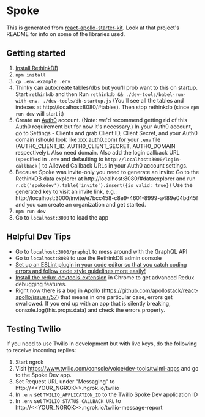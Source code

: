 # Spoke

This is generated from [react-apollo-starter-kit](https://github.com/saikat/react-apollo-starter-kit).  Look at that project's README for info on some of the libraries used.

## Getting started

1. [Install RethinkDB](https://www.rethinkdb.com/docs/install/osx/)
1. `npm install`
1. `cp .env.example .env`
1. Thinky can autocreate tables/dbs but you'll prob want to this on startup.
Start `rethinkdb` and then Run `rethinkdb && ./dev-tools/babel-run-with-env. ./dev-tools/db-startup.js` (You'll see all the tables and indexes at http://localhost:8080/#tables). Then stop rethinkdb (since `npm run dev` will start it)
1. Create an [Auth0](auth0.com) account. (Note: we'd recommend getting rid of this Auth0 requirement but for now it's necessary.) In your Auth0 account, go to Settings - Clients and grab Client ID, Client Secret, and your Auth0 domain (should look like xxx.auth0.com) for your `.env` file (AUTH0_CLIENT_ID, AUTH0_CLIENT_SECRET, AUTH0_DOMAIN respectively). Also need domain. Also add the login callback URL (specified in `.env` and defaulting to `http://localhost:3000/login-callback` ) to Allowed Callback URLs in your Auth0 account settings.
1. Because Spoke was invite-only you need to generate an invite:
Go to the RethinkDB data explorer at http://localhost:8080/#dataexplorer and run `r.db('spokedev').table('invite').insert({is_valid: true})`
Use the generated key to visit an invite link, e.g.: http://localhost:3000/invite/e7bcc458-c8e9-4601-8999-a489e04bd45f and you can create an organization and get started.
1. `npm run dev`
1. Go to `localhost:3000` to load the app

## Helpful Dev Tips
* Go to `localhost:3000/graphql` to mess around with the GraphQL API
* Go to `localhost:8080` to use the RethinkDB admin console
* [Set up an ESLint plugin in your code editor so that you catch coding errors and follow code style guidelines more easily!](https://medium.com/planet-arkency/catch-mistakes-before-you-run-you-javascript-code-6e524c36f0c8#.oboqsse48)
* [Install the redux-devtools-extension](https://github.com/zalmoxisus/redux-devtools-extension) in Chrome to get advanced Redux debugging features.
* Right now there is a bug in Apollo (https://github.com/apollostack/react-apollo/issues/57) that means in one particular case, errors get swallowed.  If you end up with an app that is silently breaking, console.log(this.props.data) and check the errors property.


## Testing Twilio

If you need to use Twilio in development but with live keys, do the following to receive incoming replies:

1. Start ngrok
1. Visit https://www.twilio.com/console/voice/dev-tools/twiml-apps and go to the Spoke Dev app.
1. Set Request URL under "Messaging" to http://<<YOUR_NGROK>>.ngrok.io/twilio
1. In `.env` set `TWILIO_APPLICATION_ID` to the Twilio Spoke Dev application ID
1. In `.env` set `TWILIO_STATUS_CALLBACK_URL` to  http://<<YOUR_NGROK>>.ngrok.io/twilio-message-report